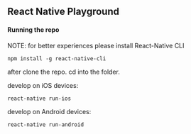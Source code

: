 ## React Native Playground

#### Running the repo

NOTE: for better experiences please install React-Native CLI

```
npm install -g react-native-cli
```

after clone the repo. cd into the folder.

develop on iOS devices: 
```
react-native run-ios
```

develop on Android devices:

```
react-native run-android
```
